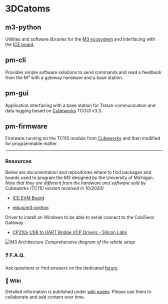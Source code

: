 # 3DCatoms

## m3-python

Utilities and software libraries for the [M3 ecosystem](http://cubeworks.us/) and interfacing with the [ICE board](http://mbus.io/ice.html).

## pm-cli

Provides simple software solutions to send commands and read a feedback from the M³ with a gateway hardware and a base station.

## pm-gui

Application interfacing with a base station for Tstack communication and data logging based on [Cubeworks](cubeworks.io) TCGUI v3.3.

## pm-firmware

Firmware running on the TC110 module from [Cubeworks](cubeworks.io) and then modified for programmable matter.

---

### Resources

Below are documentation and repositories where to find packages and boards used to program the M3 designed by the University of Michigan. 
*Note that they are different from the hardware and software sold by Cubeworks (TC110 version received in 10/2020)*

- [ICE EVM Board](http://mbus.io/ice.html)

- [mbus/m3-python](https://github.com/mbus/m3-python)

Driver to install on Windows to be able to serial connect to the CubiSens Gateway :
- [CP210x USB to UART Bridge VCP Drivers - Silicon Labs](https://www.silabs.com/developers/usb-to-uart-bridge-vcp-drivers)

![M3 Architecture](https://services-stgi.pu-pm.univ-fcomte.fr/visiblesim/images/wikis/M3%20Architecture.png)
*Comprehensive diagram of the whole setup*

### :question: F.A.Q.

Ask questions or find anwsers on the dedicated [forum](https://github.com/ProgrammableMatterProject/3DCatoms/discussions).

### :notebook_with_decorative_cover: Wiki

Detailed information is published under [wiki pages](https://github.com/ProgrammableMatterProject/3DCatoms/wiki). Please use them to collaborate and add content over time.
